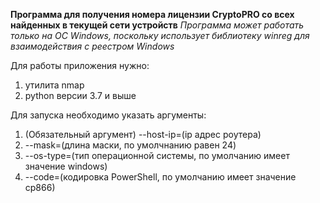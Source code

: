 **Программа для получения номера лицензии CryptoPRO со всех найденных в текущей сети устройств**
*Программа может работать только на ОС Windows, поскольку использует библиотеку winreg для взаимодействия с реестром Windows*

Для работы приложения нужно:
1. утилита nmap 
2. python версии 3.7 и выше

Для запуска необходимо указать аргументы:
1. (Обязательный аргумент) --host-ip=(ip адрес роутера)
2. --mask=(длина маски, по умолчнанию равен 24)
3. --os-type=(тип операционной системы, по умолчанию имеет значение windows)
4. --code=(кодировка PowerShell, по умолчанию имеет значение cp866)